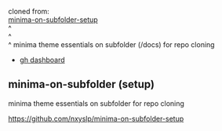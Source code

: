 cloned from:  
[minima-on-subfolder-setup](https://github.com/nxyslp/minima-on-subfolder-setup)  
^  
^  
^  minima theme essentials on subfolder (/docs) for repo cloning

- [gh dashboard](https://github.com/dashboard)

## minima-on-subfolder (setup)

minima theme essentials on subfolder for repo cloning

https://github.com/nxyslp/minima-on-subfolder-setup
